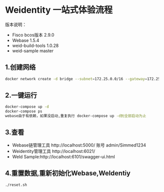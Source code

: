 
# Weidentity 一站式体验流程
版本说明：
* Fisco bcos版本 2.9.0
* Webase  1.5.4
* weid-build-tools  1.0.28
* weid-sample master

## 1.创建网络
```bash
docker network create -d bridge --subnet=172.25.0.0/16 --gateway=172.25.0.1 web_network
```
## 2.一键运行

```bash
docker-compose up -d
docker-compose ps
webase由于有依赖，如果没启动,重复执行 docker-compose up -d到全部启动为止
```



## 3.查看

* Webase链管理工具 http://localhost:5000/ 账号 admin/Simmed1234
* Weidentity管理工具 http://localhost:6021/
* WeId Sample:http://localhost:6101/swagger-ui.html

## 4.重置数据,重新初始化Webase,WeIdentiy
```bash
./reset.sh
```




